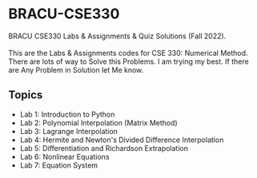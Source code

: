 # BRACU-CSE330

BRACU CSE330 Labs & Assignments & Quiz Solutions (Fall 2022). <br> <br>
This are the Labs & Assignments codes for CSE 330: Numerical Method. There are lots of way to Solve this Problems. I am trying my best. If there are Any Problem in Solution let Me know.

<h2>Topics</h2>
  <ul>
  <li>Lab 1: Introduction to Python</li>
  <li>Lab 2: Polynomial Interpolation (Matrix Method)</li>
  <li>Lab 3: Lagrange Interpolation</li>
  <li>Lab 4: Hermite and Newton's Divided Difference Interpolation</li>
  <li>Lab 5: Differentiation and Richardson Extrapolation</li>
  <li>Lab 6: Nonlinear Equations</li>
  <li>Lab 7: Equation System</li>
</ul>
